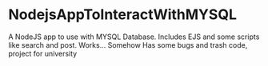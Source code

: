 # NodejsAppToInteractWithMYSQL
A NodeJS app to use with MYSQL Database. Includes EJS and some scripts like search and post. Works... Somehow
Has some bugs and trash code, project for university
